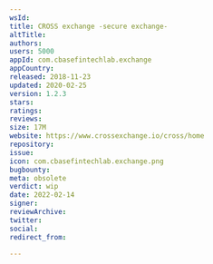 ```yaml
---
wsId: 
title: CROSS exchange -secure exchange-
altTitle: 
authors: 
users: 5000
appId: com.cbasefintechlab.exchange
appCountry: 
released: 2018-11-23
updated: 2020-02-25
version: 1.2.3
stars: 
ratings: 
reviews: 
size: 17M
website: https://www.crossexchange.io/cross/home
repository: 
issue: 
icon: com.cbasefintechlab.exchange.png
bugbounty: 
meta: obsolete
verdict: wip
date: 2022-02-14
signer: 
reviewArchive: 
twitter: 
social: 
redirect_from: 

---
```



